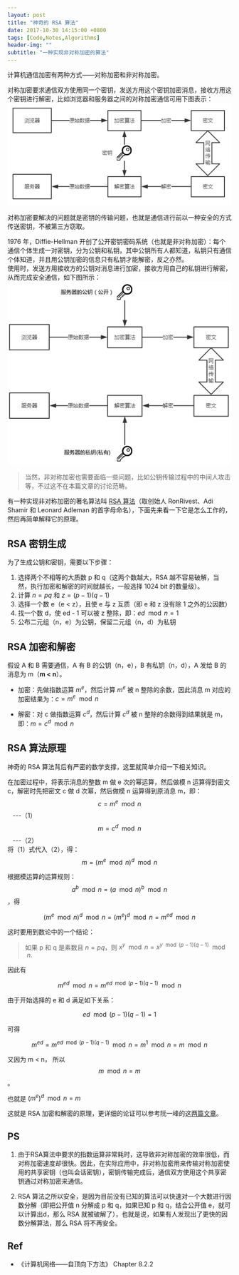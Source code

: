 ```yaml
---
layout: post
title: "神奇的 RSA 算法"
date: 2017-10-30 14:15:00 +0800
tags: [Code,Notes,Algorithms]
header-img: ""
subtitle: "一种实现非对称加密的算法"
---
```

计算机通信加密有两种方式——对称加密和非对称加密。   

对称加密要求通信双方使用同一个密钥，发送方用这个密钥加密消息，接收方用这个密钥进行解密，比如浏览器和服务器之间的对称加密通信可用下图表示：   
![](/assets/img/post/duichen.png)  

对称加密要解决的问题就是密钥的传输问题，也就是通信进行前以一种安全的方式传送密钥，不被第三方窃取。   

1976 年，Diffie-Hellman 开创了公开密钥密码系统（也就是非对称加密）：每个通信个体生成一对密钥，分为公钥和私钥，其中公钥所有人都知道，私钥只有通信个体知道，并且用公钥加密的信息只有私钥才能解密，反之亦然。   
使用时，发送方用接收方的公钥对消息进行加密，接收方用自己的私钥进行解密，从而完成安全通信，如下图所示：   
![](/assets/img/post/feiduichen.png)

> 当然，非对称加密也需要面临一些问题，比如公钥传输过程中的中间人攻击等，不过这不在本篇文章的讨论范畴。

有一种实现非对称加密的著名算法叫 [RSA 算法](https://zh.wikipedia.org/wiki/RSA%E5%8A%A0%E5%AF%86%E6%BC%94%E7%AE%97%E6%B3%95)（取创始人 RonRivest、Adi Shamir 和 Leonard Adleman 的首字母命名），下面先来看一下它是怎么工作的，然后再简单解释它的原理。
## RSA 密钥生成
为了生成公钥和密钥，需要以下步骤：   
1. 选择两个不相等的大质数 p 和 q（这两个数越大，RSA 越不容易破解，当然，执行加密和解密的时间就越长，一般选择 1024 bit 的数量级）。
2. 计算 $n = pq$ 和 $z = (p-1)(q-1)$
3. 选择一个数 e（e < z），且使 e 与 z 互质（即 e 和 z 没有除 1 之外的公因数）
4. 找一个数 d，使 ed - 1 可以被 z 整除，即：$ed \mod n = 1$
5. 公布二元组（n，e）为公钥，保留二元组（n，d）为私钥 

## RSA 加密和解密 
假设 A 和 B 需要通信，A 有 B 的公钥（n，e），B 有私钥（n，d），A 发给 B 的消息为 m（**m < n**）。   

- 加密：先做指数运算 $m^e$，然后计算 $m^e$ 被 n 整除的余数，因此消息 m 对应的加密结果为：$c = m^e  \mod  n$   

- 解密：对 c 做指数运算 $c^d$，然后计算 $c^d$ 被 n 整除的余数得到结果就是 m，即：$m = c^d \mod n$ 

## RSA 算法原理
神奇的 RSA 算法背后有严密的数学支撑，这里就简单介绍一下相关知识。   

在加密过程中，将表示消息的整数 m 做 e 次的幂运算，然后做模 n 运算得到密文 c，解密时先把密文 c 做 d 次幂，然后做模 n 运算得到原消息 m，即：    
$$c = m^e \mod n$$ &nbsp;&nbsp;&nbsp;---（1）    
$$m = c^d \mod n$$ &nbsp;&nbsp;&nbsp;---（2）  
将（1）式代入（2），得：       
$$m = (m^e \mod n)^d \mod n$$   

根据模运算的运算规则：$$a^b \mod n = (a \mod n)^b \mod n$$
，得   

$$(m^e \mod n)^d \mod n = (m^e)^d \mod n = m^{ed} \mod n$$   

这时要用到数论中的一个结论：   
>如果 p 和 q 是素数且 $n = pq$，则 $x^y \mod n = x^{y \mod (p-1)(q-1)} \mod n$. 

因此有

$$m^{ed} \mod n = m^{ed \mod (p-1)(q-1)} \mod n$$   

由于开始选择的 e 和 d 满足如下关系：  

$$ed \mod (p-1)(q-1) = 1$$   

可得  

$$m^{ed} =  m^{ed \mod (p-1)(q-1)} \mod n = m^1 \mod n = m \mod n$$    

又因为  m < n， 所以 $$m \mod n = m$$。

也就是 $(m^e)^d \mod n = m$

这就是 RSA 加密和解密的原理，更详细的论证可以参考阮一峰的这[两篇](http://www.ruanyifeng.com/blog/2013/06/rsa_algorithm_part_one.html)[文章](http://www.ruanyifeng.com/blog/2013/07/rsa_algorithm_part_two.html)。

## PS
1. 由于RSA算法中要求的指数运算非常耗时，这导致非对称加密的效率很低，而对称加密速度却很快。因此，在实际应用中，非对称加密用来传输对称加密使用的共享密钥（也叫会话密钥），密钥传输完成后，通信双方使用这个共享密钥通过对称加密来通信。  

2. RSA 算法之所以安全，是因为目前没有已知的算法可以快速对一个大数进行因数分解（即把公开值 n 分解成 p 和 q，如果已知 p 和 q，结合公开值 e，就可以计算出d，那么 RSA 就被破解了），也就是说，如果有人发现出了更快的因数分解算法，那么 RSA 将不再安全。

## Ref
- 《计算机网络——自顶向下方法》  Chapter 8.2.2









